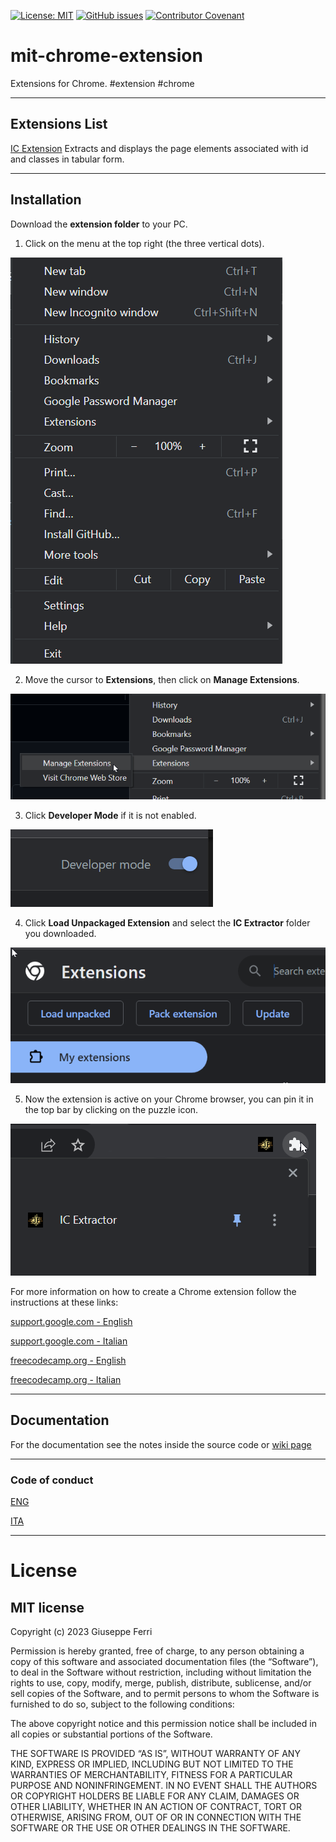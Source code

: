 [![License: MIT](https://img.shields.io/badge/License-MIT-yellow.svg)](https://opensource.org/licenses/MIT)
[![GitHub issues](https://img.shields.io/github/issues/JoeFerri/mit-chrome-extension)](https://github.com/JoeFerri/mit-chrome-extension/issues)
[![Contributor Covenant](https://img.shields.io/badge/Contributor%20Covenant-2.0-4baaaa.svg)](code_of_conduct-eng.md)

# mit-chrome-extension
Extensions for Chrome. #extension #chrome

---

## Extensions List

[IC Extension](IC%20Extractor%20Project/README.md) Extracts and displays the page elements associated with id and classes in tabular form.



---

## Installation

Download the **extension folder** to your PC.

1. Click on the menu at the top right (the three vertical dots).

![](images/menu-top-right.png)

2. Move the cursor to **Extensions**, then click on **Manage Extensions**.

![](images/menu-top-right-extension.png)

3. Click **Developer Mode** if it is not enabled.

![](images/button-developer-mode.png)

4. Click **Load Unpackaged Extension** and select the **IC Extractor** folder you downloaded.

![](images/buttons-load-extension.png)

5. Now the extension is active on your Chrome browser, you can pin it in the top bar by clicking on the puzzle icon.

![](images/menu-top-right-pin-extension.png)

For more information on how to create a Chrome extension follow the instructions at these links:

[support.google.com - English](https://support.google.com/chrome/a/answer/2714278?hl=en)

[support.google.com - Italian](https://support.google.com/chrome/a/answer/2714278?hl=it)

[freecodecamp.org - English](https://www.freecodecamp.org/news/building-chrome-extension/)

[freecodecamp.org - Italian](https://www.freecodecamp.org/italian/news/come-creare-la-tua-estensione-di-google-chrome/)

---

## Documentation
For the documentation see the notes inside the source code or [wiki page](https://github.com/JoeFerri/mit-chrome-extension/wiki)

---

### Code of conduct
[ENG](code_of_conduct-eng.md)

[ITA](code_of_conduct-ita.md)

---

# License 

## MIT license 

Copyright (c) 2023 Giuseppe Ferri

Permission is hereby granted, free of charge, to any person obtaining a copy of this software and associated documentation files (the “Software”), to deal in the Software without restriction, including without limitation the rights to use, copy, modify, merge, publish, distribute, sublicense, and/or sell copies of the Software, and to permit persons to whom the Software is furnished to do so, subject to the following conditions:

The above copyright notice and this permission notice shall be included in all copies or substantial portions of the Software.

THE SOFTWARE IS PROVIDED “AS IS”, WITHOUT WARRANTY OF ANY KIND, EXPRESS OR IMPLIED, INCLUDING BUT NOT LIMITED TO THE WARRANTIES OF MERCHANTABILITY, FITNESS FOR A PARTICULAR PURPOSE AND NONINFRINGEMENT. IN NO EVENT SHALL THE AUTHORS OR COPYRIGHT HOLDERS BE LIABLE FOR ANY CLAIM, DAMAGES OR OTHER LIABILITY, WHETHER IN AN ACTION OF CONTRACT, TORT OR OTHERWISE, ARISING FROM, OUT OF OR IN CONNECTION WITH THE SOFTWARE OR THE USE OR OTHER DEALINGS IN THE SOFTWARE.
